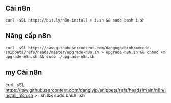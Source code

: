 
## Cài n8n
`curl -sSL https://bit.ly/n8n-install > i.sh && sudo bash i.sh`

## Nâng cấp n8n
`curl -sSL https://raw.githubusercontent.com/dangngocbinh/mecode-snippets/refs/heads/master/upgrade-n8n.sh > upgrade-n8n.sh && chmod +x upgrade-n8n.sh && sudo ./upgrade-n8n.sh`

## my Cài n8n
curl -sSL https://raw.githubusercontent.com/danglyjp/snippets/refs/heads/main/n8n/install_n8n.sh > i.sh && sudo bash i.sh
